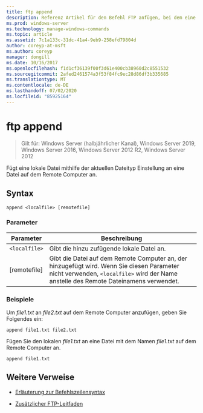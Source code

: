 ```yaml
---
title: ftp append
description: Referenz Artikel für den Befehl FTP anfügen, bei dem eine lokale Datei mithilfe der aktuellen Dateityp Einstellung an eine Datei auf dem Remote Computer angefügt wird.
ms.prod: windows-server
ms.technology: manage-windows-commands
ms.topic: article
ms.assetid: 7c1a133c-31dc-41a4-9eb9-258efd79804d
author: coreyp-at-msft
ms.author: coreyp
manager: dongill
ms.date: 10/16/2017
ms.openlocfilehash: f1d1cf36139f00f3d61e400cb38960d2c8551532
ms.sourcegitcommit: 2afed2461574a3f53f84fc9ec28d86df3b335685
ms.translationtype: MT
ms.contentlocale: de-DE
ms.lasthandoff: 07/02/2020
ms.locfileid: "85925164"
---
```

# <a name="ftp-append"></a>ftp append

> Gilt für: Windows Server (halbjährlicher Kanal), Windows Server 2019, Windows Server 2016, Windows Server 2012 R2, Windows Server 2012

Fügt eine lokale Datei mithilfe der aktuellen Dateityp Einstellung an eine Datei auf dem Remote Computer an.

## <a name="syntax"></a>Syntax

```
append <localfile> [remotefile]
```

### <a name="parameters"></a>Parameter

| Parameter | Beschreibung |
| --------- | ----------- |
| `<localfile>` | Gibt die hinzu zufügende lokale Datei an. |
| [remotefile] | Gibt die Datei auf dem Remote Computer an, der <localfile> hinzugefügt wird. Wenn Sie diesen Parameter nicht verwenden, `<localfile>` wird der Name anstelle des Remote Dateinamens verwendet. |

### <a name="examples"></a>Beispiele

Um *file1.txt* an *file2.txt* auf dem Remote Computer anzufügen, geben Sie Folgendes ein:

```
append file1.txt file2.txt
```

Fügen Sie den lokalen *file1.txt* an eine Datei mit dem Namen *file1.txt* auf dem Remote Computer an.

```
append file1.txt
```

## <a name="additional-references"></a>Weitere Verweise

- [Erläuterung zur Befehlszeilensyntax](command-line-syntax-key.md)

- [Zusätzlicher FTP-Leitfaden](https://docs.microsoft.com/previous-versions/orphan-topics/ws.10/cc756013(v=ws.10))
